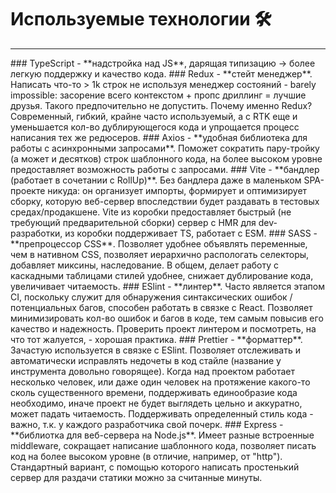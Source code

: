 # Используемые технологии 🛠
<hr> 
### TypeScript - **надстройка над JS**, дарящая типизацию -> более легкую поддержку и качество кода.
### Redux - **стейт менеджер**. Написать что-то > 1k строк не используя менеджер состояний - barely impossible: засорение всего контекстом + пропс дриллинг = лучшие друзья. Такого предпочительно не допустить. Почему именно Redux? Современный, гибкий, крайне часто используемый, а с RTK еще и уменьшается кол-во дублирующегося кода и упрощается процесс написания тех же редюсеров.
### Axios - **удобная библиотека для работы с асинхронными запросами**. Поможет сократить пару-тройку (а может и десятков) строк шаблонного кода, на более высоком уровне предоставляет возможность работы с запросами.
### Vite - **бандлер (работает в сочетании с RollUp)**. Без бандлера даже в маленьком SPA-проекте никуда: он организует импорты, формирует и оптимизирует сборку, которую веб-сервер впоследствии будет раздавать в тестовых средах/продакшене. Vite из коробки предоставляет быстрый (не требующий предварительной сборки) сервер c HMR для dev-разработки, из коробки поддерживает TS, работает с ESM. 
### SASS - **препроцессор CSS**. Позволяет удобнее объявлять переменные, чем в нативном CSS, позволяет иерархично распологать селекторы, добавляет миксины, наследование. В общем, делает работу с каскадными таблицами стилей удобнее, снижает дублирование кода, увеличивает читаемость.
### ESlint - **линтер**. Часто является этапом CI, поскольку служит для обнаружения синтаксических ошибок / потенциальных багов, способен работать в связке с React. Позволяет минимизировать кол-во ошибок и багов в коде, тем самым повысив его качество и надежность. Проверить проект линтером и посмотреть, на что тот жалуется, - хорошая практика.
### Prettier - **форматтер**. Зачастую используется в связке с ESlint. Позволяет отслеживать и автоматически исправлять недочеты в код стайле (название у инструмента довольно говорящее). Когда над проектом работает несколько человек, или даже один человек на протяжение какого-то сколь существенного времени, поддерживать единообразие кода необходимо, иначе проект не будет выглядеть цельно и аккуратно, может падать читаемость. Поддерживать определенный стиль кода - важно, т.к. у каждого разработчика свой почерк.
### Express - **библиотка для веб-сервера на Node.js**. Имеет разные встроенные middleware, сокращает написание шаблонного кода, позволяет писать код на более высоком уровне (в отличие, например, от "http"). Стандартный вариант, с помощью которого написать простенький сервер для раздачи статики можно за считанные минуты.
